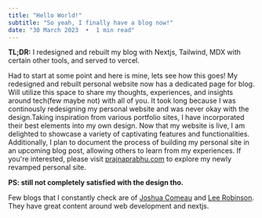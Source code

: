 ```yaml
---
title: "Hello World!"
subtitle: "So yeah, I finally have a blog now!"
date: "30 March 2023  •  1 min read"
---
```


**TL;DR:** I redesigned and rebuilt my blog with Nextjs, Tailwind, MDX with certain other tools, and served to vercel.

Had to start at some point and here is mine, lets see how this goes! My redesigned and rebuilt personal website now has a dedicated page for blog. Will utilize this space to share my thoughts, experiences, and insights around tech(few maybe not) with all of you. It took long because I was continously redesigning my personal website and was never okay with the design.Taking inspiration from various portfolio sites, I have incorporated their best elements into my own design. Now that my website is live, I am delighted to showcase a variety of captivating features and functionalities. Additionally, I plan to document the process of building my personal site in an upcoming blog post, allowing others to learn from my experiences. If you're interested, please visit [prajnaprabhu.com](https://prajnaprabhu.com) to explore my newly revamped personal site.

**PS: still not completely satisfied with the design tho.**

Few blogs that I constantly check are of [Joshua Comeau](https://www.joshwcomeau.com/) and [Lee Robinson](https://leerob.io/). They have great content around web development and nextjs.
